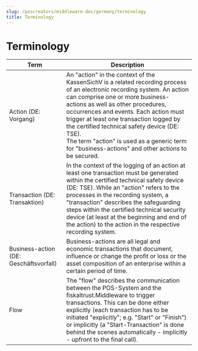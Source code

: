 ```yaml
---
slug: /poscreators/middleware-doc/germany/terminology
title: Terminology
---
```


# Terminology

| Term                                   | Description                                                                                                                                                                                                                                                                                                                                                                                                                                    |
|----------------------------------------|------------------------------------------------------------------------------------------------------------------------------------------------------------------------------------------------------------------------------------------------------------------------------------------------------------------------------------------------------------------------------------------------------------------------------------------------|
| Action (DE: Vorgang)                   | An "action" in the context of the KassenSichV is a related recording process of an electronic recording system. An action can comprise one or more business-actions as well as other procedures, occurrences and events. Each action must trigger at least one transaction logged by the certified technical safety device (DE: TSE).<br />The term "action" is used as a generic term for "business-actions" and other actions to be secured. |
| Transaction (DE: Transaktion)          | In the context of the logging of an action at least one transaction must be generated within the certified technical safety device (DE: TSE). While an "action" refers to the processes in the recording system, a "transaction" describes the safeguarding steps within the certified technical security device (at least at the beginning and end of the action) to the action in the respective recording system.                           |
| Business-action (DE: Geschäftsvorfall) | Business-actions are all legal and economic transactions that document, influence or change the profit or loss or the asset composition of an enterprise within a certain period of time.                                                                                                                                                                                                                                                      |
| Flow                                   | The "flow" describes the communication between the POS-System and the fiskaltrust.Middleware to trigger transactions. This can be done either explicitly (each transaction has to be initiated "explicitly"; e.g. "Start" or "Finish") or implicitly (a "Start-Transaction" is done behind the scenes automatically - implicitly - upfront to the final call).                                                                                 |

